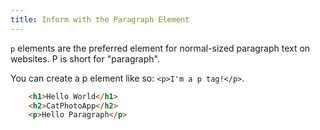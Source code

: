```yaml
---
title: Inform with the Paragraph Element
---
```

`p` elements are the preferred element for normal-sized paragraph text on websites. P is short for "paragraph".

You can create a p element like so: `<p>I'm a p tag!</p>`.

```html
    <h1>Hello World</h1>
    <h2>CatPhotoApp</h2>
    <p>Hello Paragraph</p>
```

